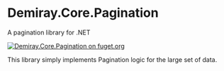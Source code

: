 # Demiray.Core.Pagination
A pagination library for .NET

[![Demiray.Core.Pagination on fuget.org](https://www.fuget.org/packages/Demiray.Core.Pagination/badge.svg)](https://www.fuget.org/packages/Demiray.Core.Pagination)

This library simply implements Pagination logic for the large set of data.


